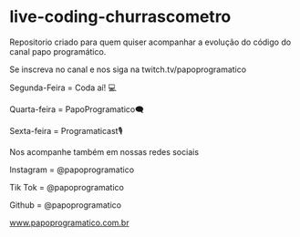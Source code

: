 # live-coding-churrascometro

Repositorio criado para quem quiser acompanhar a evolução do código do canal papo programático. 


Se inscreva no canal e nos siga na twitch.tv/papoprogramatico

Segunda-Feira = Coda aí! 💻

Quarta-feira = PapoProgramatico🗨️

Sexta-feira = Programaticast🎙️

Nos acompanhe também em nossas redes sociais

Instagram = @papoprogramatico

Tik Tok = @papoprogramatico

Github = @papoprogramatico

www.papoprogramatico.com.br
